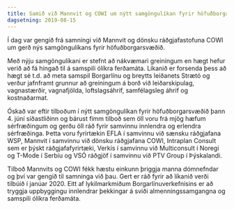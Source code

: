 ```yaml
---
title: Samið við Mannvit og COWI um nýtt samgöngulíkan fyrir höfuðborgarsvæðið
dagsetning: 2019-08-15
---
```


Í dag var gengið frá samningi við Mannvit og dönsku ráðgjafastofuna COWI um gerð nýs samgöngulíkans fyrir höfuðborgarsvæðið.

Með nýju samgöngulíkani er stefnt að nákvæmari greiningum en hægt hefur verið að fá hingað til á samspili ólíkra ferðamáta. Líkanið er forsenda þess að hægt sé t.d. að meta samspil Borgarlínu og breytts leiðanets Strætó og verður jafnframt grunnur að greiningum á borð við leiðarskipulag, vagnastærðir, vagnafjölda, loftslagsáhrif, samfélagsleg áhrif og kostnaðarmat.

Óskað var eftir tilboðum í nýtt samgöngulíkan fyrir höfuðborgarsvæðið þann 4. júní síðastliðinn og bárust fimm tilboð sem öll voru frá mjög hæfum sérfræðingum og gerðu öll ráð fyrir samvinnu innlendra og erlendra sérfræðinga. Þetta voru fyrirtækin EFLA í samvinnu við sænsku ráðgjafana WSP, Mannvit í samvinnu við dönsku ráðgjafana COWI, Intraplan Consult sem er þýskt ráðgjafafyrirtæki, Verkís í samvinnu við Multiconsult í Noregi og T-Mode í Serbíu og VSÓ ráðgjöf í samvinnu við PTV Group í Þýskalandi.

Tilboð Mannvits og COWI fékk hæstu einkunn þriggja manna dómnefndar og því var gengið til samninga við þau. Gert er ráð fyrir að líkanið verði tilbúið í janúar 2020. Eitt af lykilmarkmiðum Borgarlínuverkefnisins er að tryggja uppbyggingu innlendrar þekkingar á sviði almenningssamgangna og samspili ólíkra ferðamáta.
